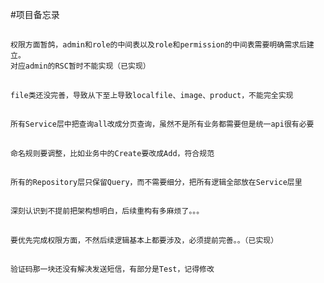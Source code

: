 #项目备忘录
##
    权限方面暂鸽，admin和role的中间表以及role和permission的中间表需要明确需求后建立。
    对应admin的RSC暂时不能实现（已实现）

##
    file类还没完善，导致从下至上导致localfile、image、product，不能完全实现

##
    所有Service层中把查询all改成分页查询，虽然不是所有业务都需要但是统一api很有必要

##
    命名规则要调整，比如业务中的Create要改成Add，符合规范

##
    所有的Repository层只保留Query，而不需要细分，把所有逻辑全部放在Service层里

##
    深刻认识到不提前把架构想明白，后续重构有多麻烦了。。。

##
    要优先完成权限方面，不然后续逻辑基本上都要涉及，必须提前完善。。（已实现）

##
    验证码那一块还没有解决发送短信，有部分是Test，记得修改